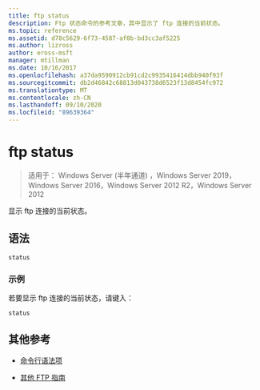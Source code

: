 ```yaml
---
title: ftp status
description: Ftp 状态命令的参考文章，其中显示了 ftp 连接的当前状态。
ms.topic: reference
ms.assetid: d78c5629-6f73-4587-af0b-bd3cc3af5225
ms.author: lizross
author: eross-msft
manager: mtillman
ms.date: 10/16/2017
ms.openlocfilehash: a37da9590912cb91cd2c9935416414dbb940f93f
ms.sourcegitcommit: db2d46842c68813d043738d6523f13d8454fc972
ms.translationtype: MT
ms.contentlocale: zh-CN
ms.lasthandoff: 09/10/2020
ms.locfileid: "89639364"
---
```

# <a name="ftp-status"></a>ftp status

> 适用于： Windows Server (半年通道) ，Windows Server 2019，Windows Server 2016，Windows Server 2012 R2，Windows Server 2012

显示 ftp 连接的当前状态。

## <a name="syntax"></a>语法

```
status
```

### <a name="examples"></a>示例

若要显示 ftp 连接的当前状态，请键入：

```
status
```

## <a name="additional-references"></a>其他参考

- [命令行语法项](command-line-syntax-key.md)

- [其他 FTP 指南](/previous-versions/orphan-topics/ws.10/cc756013(v=ws.10))
